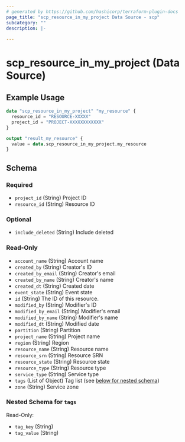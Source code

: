 ```yaml
---
# generated by https://github.com/hashicorp/terraform-plugin-docs
page_title: "scp_resource_in_my_project Data Source - scp"
subcategory: ""
description: |-
  
---
```


# scp_resource_in_my_project (Data Source)



## Example Usage

```terraform
data "scp_resource_in_my_project" "my_resource" {
  resource_id = "RESOURCE-XXXXX"
  project_id = "PROJECT-XXXXXXXXXXXX"
}

output "result_my_resource" {
  value = data.scp_resource_in_my_project.my_resource
}
```

<!-- schema generated by tfplugindocs -->
## Schema

### Required

- `project_id` (String) Project ID
- `resource_id` (String) Resource ID

### Optional

- `include_deleted` (String) Include deleted

### Read-Only

- `account_name` (String) Account name
- `created_by` (String) Creator's ID
- `created_by_email` (String) Creator's email
- `created_by_name` (String) Creator's name
- `created_dt` (String) Created date
- `event_state` (String) Event state
- `id` (String) The ID of this resource.
- `modified_by` (String) Modifier's ID
- `modified_by_email` (String) Modifier's email
- `modified_by_name` (String) Modifier's name
- `modified_dt` (String) Modified date
- `partition` (String) Partition
- `project_name` (String) Project name
- `region` (String) Region
- `resource_name` (String) Resource name
- `resource_srn` (String) Resource SRN
- `resource_state` (String) Resource state
- `resource_type` (String) Resource type
- `service_type` (String) Service type
- `tags` (List of Object) Tag list (see [below for nested schema](#nestedatt--tags))
- `zone` (String) Service zone

<a id="nestedatt--tags"></a>
### Nested Schema for `tags`

Read-Only:

- `tag_key` (String)
- `tag_value` (String)


